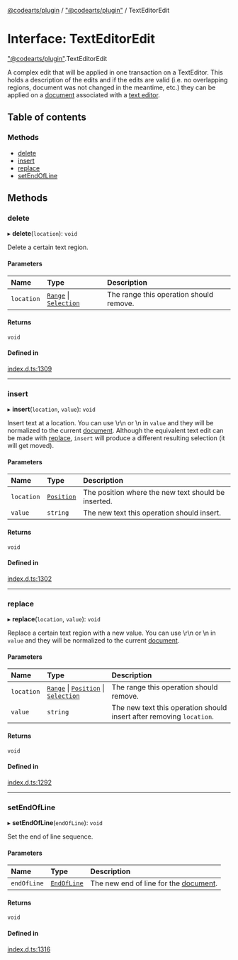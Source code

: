 [@codearts/plugin](../README.md) / ["@codearts/plugin"](../modules/_codearts_plugin_.md) / TextEditorEdit

# Interface: TextEditorEdit

["@codearts/plugin"](../modules/_codearts_plugin_.md).TextEditorEdit

A complex edit that will be applied in one transaction on a TextEditor.
This holds a description of the edits and if the edits are valid (i.e. no overlapping regions, document was not changed in the meantime, etc.)
they can be applied on a [document](codearts_plugin_.TextDocument.md) associated with a [text editor](codearts_plugin_.TextEditor.md).

## Table of contents

### Methods

- [delete](codearts_plugin_.TextEditorEdit.md#delete)
- [insert](codearts_plugin_.TextEditorEdit.md#insert)
- [replace](codearts_plugin_.TextEditorEdit.md#replace)
- [setEndOfLine](codearts_plugin_.TextEditorEdit.md#setendofline)

## Methods

### delete

▸ **delete**(`location`): `void`

Delete a certain text region.

#### Parameters

| Name | Type | Description |
| :------ | :------ | :------ |
| `location` | [`Range`](../classes/codearts_plugin_.Range.md) \| [`Selection`](../classes/codearts_plugin_.Selection.md) | The range this operation should remove. |

#### Returns

`void`

#### Defined in

[index.d.ts:1309](https://github.com/huaweicloud/cloudide-plugin-api/blob/03b481c/index.d.ts#L1309)

___

### insert

▸ **insert**(`location`, `value`): `void`

Insert text at a location.
You can use \r\n or \n in `value` and they will be normalized to the current [document](codearts_plugin_.TextDocument.md).
Although the equivalent text edit can be made with [replace](codearts_plugin_.TextEditorEdit.md#replace), `insert` will produce a different resulting selection (it will get moved).

#### Parameters

| Name | Type | Description |
| :------ | :------ | :------ |
| `location` | [`Position`](../classes/codearts_plugin_.Position.md) | The position where the new text should be inserted. |
| `value` | `string` | The new text this operation should insert. |

#### Returns

`void`

#### Defined in

[index.d.ts:1302](https://github.com/huaweicloud/cloudide-plugin-api/blob/03b481c/index.d.ts#L1302)

___

### replace

▸ **replace**(`location`, `value`): `void`

Replace a certain text region with a new value.
You can use \r\n or \n in `value` and they will be normalized to the current [document](codearts_plugin_.TextDocument.md).

#### Parameters

| Name | Type | Description |
| :------ | :------ | :------ |
| `location` | [`Range`](../classes/codearts_plugin_.Range.md) \| [`Position`](../classes/codearts_plugin_.Position.md) \| [`Selection`](../classes/codearts_plugin_.Selection.md) | The range this operation should remove. |
| `value` | `string` | The new text this operation should insert after removing `location`. |

#### Returns

`void`

#### Defined in

[index.d.ts:1292](https://github.com/huaweicloud/cloudide-plugin-api/blob/03b481c/index.d.ts#L1292)

___

### setEndOfLine

▸ **setEndOfLine**(`endOfLine`): `void`

Set the end of line sequence.

#### Parameters

| Name | Type | Description |
| :------ | :------ | :------ |
| `endOfLine` | [`EndOfLine`](../enums/codearts_plugin_.EndOfLine.md) | The new end of line for the [document](codearts_plugin_.TextDocument.md). |

#### Returns

`void`

#### Defined in

[index.d.ts:1316](https://github.com/huaweicloud/cloudide-plugin-api/blob/03b481c/index.d.ts#L1316)
